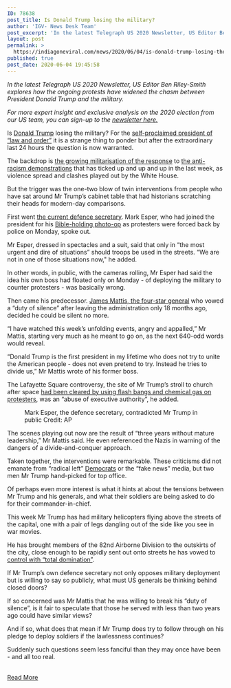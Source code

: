 ```yaml
---
ID: 78638
post_title: Is Donald Trump losing the military?
author: 'IGV- News Desk Team'
post_excerpt: 'In the latest Telegraph US 2020 Newsletter, US Editor Ben Riley-Smith explores how the ongoing protests have widened the chasm between President Donald Trump and the military.  For more expert insight and exclusive analysis on the 2020 election from our US team, you can sign-up to the newsletter here. Is Donald Trump losing the military? For&hellip;'
layout: post
permalink: >
  https://indiagoneviral.com/news/2020/06/04/is-donald-trump-losing-the-military/78638/india-gone-viral/
published: true
post_date: 2020-06-04 19:45:58
---
```

<div data-js="article-body" itemprop="articleBody">
<div>
<div data-test="article-body-text">
<p><em>In the latest Telegraph US 2020 Newsletter, US Editor Ben Riley-Smith explores how the ongoing protests have widened the chasm between President Donald Trump and the military. </em></p>
<p><em>For more expert insight and exclusive analysis on the 2020 election from our US team, you can sign-up to the <a href="https://www.telegraph.co.uk/customer/secure/newsletter/?urlPath=us2020&icid=Politics_US-2020_particle_story">newsletter here.</a></em></p>
<p>Is <a href="https://www.telegraph.co.uk/donald-trump/">Donald Trump</a> losing the military? For the <a href="https://www.telegraph.co.uk/news/2020/06/02/george-floyd-protests-donald-trump-threatens-deploy-military/">self-proclaimed president of “law and order”</a> it is a strange thing to ponder but after the extraordinary last 24 hours the question is now warranted.</p>
<p>The backdrop is <a href="https://www.telegraph.co.uk/news/2020/06/02/analysis-donald-trump-chose-fist-monday-night-leaving-nation/">the growing militarisation of the response</a> to <a href="https://www.telegraph.co.uk/news/0/george-floyd-protests-america-riots-us/">the anti-racism demonstrations</a> that has ticked up and up and up in the last week, as violence spread and clashes played out by the White House.</p>
<p>But the trigger was the one-two blow of twin interventions from people who have sat around Mr Trump’s cabinet table that had historians scratching their heads for modern-day comparisons.</p>
<p>First went <a href="https://www.telegraph.co.uk/news/2020/06/03/pentagon-chief-says-opposes-using-troops-counter-protests-breaking/">the current defence secretary</a>. Mark Esper, who had joined the president for his <a href="https://www.telegraph.co.uk/news/2020/06/02/donald-trumps-america-president-uses-tear-gas-get-photo-opportunity/">Bible-holding photo-op</a> as protesters were forced back by police on Monday, spoke out.</p>
<p>Mr Esper, dressed in spectacles and a suit, said that only in “the most urgent and dire of situations” should troops be used in the streets. “We are not in one of those situations now," he added.</p>
</div>
</div>

<div>
<div data-test="article-body-text">
<p>In other words, in public, with the cameras rolling, Mr Esper had said the idea his own boss had floated only on Monday - of deploying the military to counter protesters - was basically wrong.</p>
<p>Then came his predecessor. <a href="https://www.telegraph.co.uk/news/2020/06/03/donald-trump-threat-constitution-saysformer-us-defence-secretary/">James Mattis, the four-star general</a> who vowed a “duty of silence” after leaving the administration only 18 months ago, decided he could be silent no more.</p>
<p>“I have watched this week’s unfolding events, angry and appalled,” Mr Mattis, starting very much as he meant to go on, as the next 640-odd words would reveal.</p>
<p>“Donald Trump is the first president in my lifetime who does not try to unite the American people - does not even pretend to try. Instead he tries to divide us,” Mr Mattis wrote of his former boss.</p>
<p>The Lafayette Square controversy, the site of Mr Trump’s stroll to church after space <a href="https://www.telegraph.co.uk/news/2020/06/02/justin-welby-joins-chorus-criticism-donald-trumps-bible-photo/">had been cleared by using flash bangs and chemical gas on protesters</a>, was an “abuse of executive authority”, he added.</p>
</div>
</div>
<figure data-js="article-body-image" data-test="article-body-image" itemprop="image" itemscope="true" itemtype="https://schema.org/ImageObject"><meta content="/content/dam/news/2020/06/04/TELEMMGLPICT000232393029_trans_NvBQzQNjv4BqpVlberWd9EgFPZtcLiMQfyf2A9a6I9YchsjMeADBa08.jpeg" itemprop="url"></meta><meta content="2502" itemprop="width"></meta><meta content="1464" itemprop="height"></meta><div>

</div>
<figcaption data-js="caption"><span data-test="caption" itemprop="caption">
Mark Esper, the defence secretary, contradicted Mr Trump in public
</span>
<span data-test="credit" itemprop="copyrightHolder">
<span>Credit</span>: AP
</span>
</figcaption></figure><div>
<div data-test="article-body-text">
<p>The scenes playing out now are the result of “three years without mature leadership,” Mr Mattis said. He even referenced the Nazis in warning of the dangers of a divide-and-conquer approach.</p>
<p>Taken together, the interventions were remarkable. These criticisms did not emanate from “radical left” <a href="https://www.telegraph.co.uk/democrats/">Democrats</a> or the “fake news” media, but two men Mr Trump hand-picked for top office.</p>
<p>Of perhaps even more interest is what it hints at about the tensions between Mr Trump and his generals, and what their soldiers are being asked to do for their commander-in-chief.</p>
<p>This week Mr Trump has had military helicopters flying above the streets of the capital, one with a pair of legs dangling out of the side like you see in war movies.</p>
<p>He has brought members of the 82nd Airborne Division to the outskirts of the city, close enough to be rapidly sent out onto streets he has vowed to <a href="https://www.telegraph.co.uk/news/2020/06/01/donald-trump-urges-governors-dominate-protesters-seventh-night/">control with “total domination”</a>.</p>
</div>
</div>

<div>
<div data-test="article-body-text">
<p>If Mr Trump’s own defence secretary not only opposes military deployment but is willing to say so publicly, what must US generals be thinking behind closed doors?</p>
<p>If so concerned was Mr Mattis that he was willing to break his “duty of silence”, is it fair to speculate that those he served with less than two years ago could have similar views?</p>
<p>And if so, what does that mean if Mr Trump does try to follow through on his pledge to deploy soldiers if the lawlessness continues?</p>
<p>Suddenly such questions seem less fanciful than they may once have been - and all too real. </p>
</div>
</div>

</div><br/><a href="https://www.telegraph.co.uk/news/2020/06/04/donald-trump-losing-military/" class="button purchase" rel="nofollow noopener noreferrer" target="_blank">Read More</a>